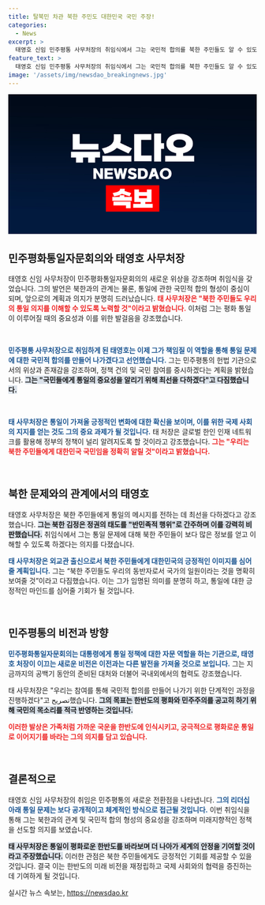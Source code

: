 ```yaml
---
title: 탈북민 차관 북한 주민도 대한민국 국민 주장!
categories:
  - News
excerpt: >
  태영호 신임 민주평통 사무처장의 취임식에서 그는 국민적 합의를 북한 주민들도 알 수 있도록 하겠다며 평화통일의 의지를 다졌다. 탈북 외교관 출신의 첫 처장이 된 그는 글로벌 지지를 통해 통일을 이룩하겠다고 강조했다. 클릭해서 그의 강력한 메시지를 확인하세요!
feature_text: >
  태영호 신임 민주평통 사무처장의 취임식에서 그는 국민적 합의를 북한 주민들도 알 수 있도록 하겠다며 평화통일의 의지를 다졌다. 탈북 외교관 출신의 첫 처장이 된 그는 글로벌 지지를 통해 통일을 이룩하겠다고 강조했다. 클릭해서 그의 강력한 메시지를 확인하세요!
image: '/assets/img/newsdao_breakingnews.jpg'
---
```


<p><img src="/assets/img/newsdao_breakingnews.jpg" alt="flaretime 속보" /></p>

<h2 data-ke-size="size26">민주평화통일자문회의와 태영호 사무처장</h2>

<p data-ke-size="size16">태영호 신임 사무처장이 민주평화통일자문회의의 새로운 위상을 강조하며 취임식을 갖었습니다. 그의 발언은 북한과의 관계는 물론, 통일에 관한 국민적 합의 형성이 중심이 되며, 앞으로의 계획과 의지가 분명히 드러났습니다. <b><span style="color: #ee2323;">태 사무처장은 "북한 주민들도 우리의 통일 의지를 이해할 수 있도록 노력할 것"이라고 밝혔습니다.</span></b> 이처럼 그는 평화 통일이 이루어질 때의 중요성과 이를 위한 발걸음을 강조했습니다.</p>

<p data-ke-size="size16">&nbsp;</p>

<p><b><span style="color: #1a5490;">민주평통 사무처장으로 취임하게 된 태영호는 이제 그가 책임질 이 역할을 통해 통일 문제에 대한 국민적 합의를 만들어 나가겠다고 선언했습니다.</span></b> 그는 민주평통의 헌법 기관으로서의 위상과 존재감을 강조하며, 정책 건의 및 국민 참여를 중시하겠다는 계획을 밝혔습니다. <b><span style="background-color: #21538527;">그는 "국민들에게 통일의 중요성을 알리기 위해 최선을 다하겠다"고 다짐했습니다.</span></b></p>

<p data-ke-size="size16">&nbsp;</p>

<p><b><span style="color: #1a5490;">태 사무처장은 통일이 가져올 긍정적인 변화에 대한 확신을 보이며, 이를 위한 국제 사회의 지지를 얻는 것도 그의 중요 과제가 될 것입니다.</span></b> 태 처장은 글로벌 한인 인재 네트워크를 활용해 정부의 정책이 널리 알려지도록 할 것이라고 강조했습니다. <b><span style="color: #ee2323;">그는 "우리는 북한 주민들에게 대한민국 국민임을 정확히 알릴 것"이라고 밝혔습니다.</span></b></p>

<p data-ke-size="size16">&nbsp;</p>

<h2 data-ke-size="size26">북한 문제와의 관계에서의 태영호</h2>

<p>태영호 사무처장은 북한 주민들에게 통일의 메시지를 전하는 데 최선을 다하겠다고 강조했습니다. <b><span style="background-color: #21538527;">그는 북한 김정은 정권의 태도를 "반민족적 행위"로 간주하며 이를 강력히 비판했습니다.</span></b> 취임식에서 그는 통일 문제에 대해 북한 주민들이 보다 많은 정보를 얻고 이해할 수 있도록 하겠다는 의지를 다졌습니다. </p>

<p><b><span style="color: #1a5490;">태 사무처장은 외교관 출신으로서 북한 주민들에게 대한민국의 긍정적인 이미지를 심어줄 계획입니다.</span></b> 그는 “북한 주민들도 우리의 동반자로서 국가의 일원이라는 것을 명확히 보여줄 것”이라고 다짐했습니다. 이는 그가 임명된 의미를 분명히 하고, 통일에 대한 긍정적인 마인드를 심어줄 기회가 될 것입니다.</p>

<p data-ke-size="size16">&nbsp;</p>

<h2 data-ke-size="size26">민주평통의 비전과 방향</h2>

<p><b><span style="color: #1a5490;">민주평화통일자문회의는 대통령에게 통일 정책에 대한 자문 역할을 하는 기관으로, 태영호 처장이 이끄는 새로운 비전은 이전과는 다른 발전을 가져올 것으로 보입니다.</span></b> 그는 지금까지의 공백기 동안의 준비된 대처와 더불어 국내외에서의 협력도 강조했습니다. </p>

<p>태 사무처장은 "우리는 참여를 통해 국민적 합의를 만들어 나가기 위한 단계적인 과정을 진행하겠다"고 تصريح했습니다. <b><span style="background-color: #21538527;">그의 목표는 한반도의 평화와 민주주의를 공고히 하기 위해 국민의 목소리를 적극 반영하는 것입니다.</span></b></p>

<p><b><span style="color: #ee2323;">이러한 발상은 가족처럼 가까운 국운을 한반도에 인식시키고, 궁극적으로 평화로운 통일로 이어지기를 바라는 그의 의지를 담고 있습니다.</span></b></p>

<p data-ke-size="size16">&nbsp;</p>

<h2 data-ke-size="size26">결론적으로</h2>

<p>태영호 신임 사무처장의 취임은 민주평통의 새로운 전환점을 나타냅니다. <b><span style="color: #1a5490;">그의 리더십 아래 통일 문제는 보다 공개적이고 체계적인 방식으로 접근될 것입니다.</span></b> 이번 취임식을 통해 그는 북한과의 관계 및 국민적 합의 형성의 중요성을 강조하며 미래지향적인 정책을 선도할 의지를 보였습니다.</p>

<p><b><span style="background-color: #21538527;">태 사무처장은 통일이 평화로운 한반도를 바라보며 더 나아가 세계의 안정을 기여할 것이라고 주장했습니다.</span></b> 이러한 관점은 북한 주민들에게도 긍정적인 기회를 제공할 수 있을 것입니다. 결국 이는 한반도의 미래 비전을 재정립하고 국제 사회와의 협력을 증진하는 데 기여하게 될 것입니다.</p>
실시간 뉴스 속보는, <a href="https://newsdao.kr" rel="dofollow">https://newsdao.kr</a>


